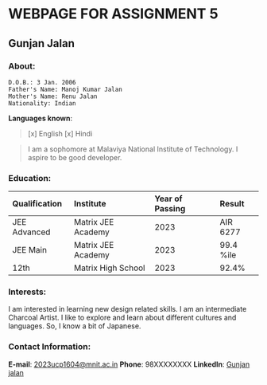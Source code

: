 # WEBPAGE FOR ASSIGNMENT 5
## Gunjan Jalan

### About:
```
D.O.B.: 3 Jan. 2006
Father's Name: Manoj Kumar Jalan
Mother's Name: Renu Jalan
Nationality: Indian
```
__Languages known__: 
> [x] English
> [x] Hindi

> I am a sophomore at Malaviya National Institute of Technology.
> I aspire to be good developer.

### Education:
| Qualification | Institute | Year of Passing | Result |
|:---|:---|:---|:---|
|JEE Advanced| Matrix JEE Academy|2023|AIR 6277|
|JEE Main| Matrix JEE Academy|2023|99.4 %ile|
|12th|Matrix High School|2023|92.4%|

### Interests:
I am interested in learning new design related skills. 
I am an intermediate Charcoal Artist.
I like to explore and learn about different cultures and languages. So, I know a bit of Japanese.

### Contact Information:

__E-mail__: 2023ucp1604@mnit.ac.in
**Phone**: 98XXXXXXXX
__LinkedIn__: [Gunjan jalan](https://www.linkedin.com/in/gunjan-jalan/)
